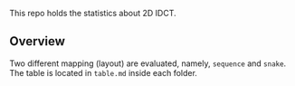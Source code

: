 This repo holds the statistics about 2D IDCT.

## Overview
Two different mapping (layout) are evaluated, namely, `sequence` and `snake`. The table is located in `table.md` inside each folder.
